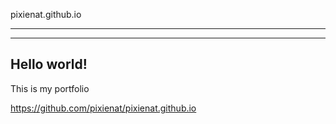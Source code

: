 pixienat.github.io

------------------
------------------

## Hello world!

This is my portfolio

https://github.com/pixienat/pixienat.github.io
